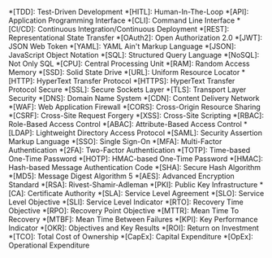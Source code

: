 <!-- Global MkDocs snippets and abbreviations -->

<!-- Common abbreviations -->
*[TDD]: Test-Driven Development
*[HITL]: Human-In-The-Loop
*[API]: Application Programming Interface
*[CLI]: Command Line Interface
*[CI/CD]: Continuous Integration/Continuous Deployment
*[REST]: Representational State Transfer
*[OAuth2]: Open Authorization 2.0
*[JWT]: JSON Web Token
*[YAML]: YAML Ain't Markup Language
*[JSON]: JavaScript Object Notation
*[SQL]: Structured Query Language
*[NoSQL]: Not Only SQL
*[CPU]: Central Processing Unit
*[RAM]: Random Access Memory
*[SSD]: Solid State Drive
*[URL]: Uniform Resource Locator
*[HTTP]: HyperText Transfer Protocol
*[HTTPS]: HyperText Transfer Protocol Secure
*[SSL]: Secure Sockets Layer
*[TLS]: Transport Layer Security
*[DNS]: Domain Name System
*[CDN]: Content Delivery Network
*[WAF]: Web Application Firewall
*[CORS]: Cross-Origin Resource Sharing
*[CSRF]: Cross-Site Request Forgery
*[XSS]: Cross-Site Scripting
*[RBAC]: Role-Based Access Control
*[ABAC]: Attribute-Based Access Control
*[LDAP]: Lightweight Directory Access Protocol
*[SAML]: Security Assertion Markup Language
*[SSO]: Single Sign-On
*[MFA]: Multi-Factor Authentication
*[2FA]: Two-Factor Authentication
*[TOTP]: Time-based One-Time Password
*[HOTP]: HMAC-based One-Time Password
*[HMAC]: Hash-based Message Authentication Code
*[SHA]: Secure Hash Algorithm
*[MD5]: Message Digest Algorithm 5
*[AES]: Advanced Encryption Standard
*[RSA]: Rivest-Shamir-Adleman
*[PKI]: Public Key Infrastructure
*[CA]: Certificate Authority
*[SLA]: Service Level Agreement
*[SLO]: Service Level Objective
*[SLI]: Service Level Indicator
*[RTO]: Recovery Time Objective
*[RPO]: Recovery Point Objective
*[MTTR]: Mean Time To Recovery
*[MTBF]: Mean Time Between Failures
*[KPI]: Key Performance Indicator
*[OKR]: Objectives and Key Results
*[ROI]: Return on Investment
*[TCO]: Total Cost of Ownership
*[CapEx]: Capital Expenditure
*[OpEx]: Operational Expenditure
